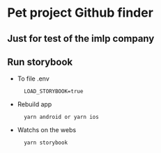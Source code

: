 # Pet project Github finder
## Just for test of the **imlp** company

## Run storybook

* To file .env

        LOAD_STORYBOOK=true
   
* Rebuild app

        yarn android or yarn ios
        
* Watchs on the webs

        yarn storybook